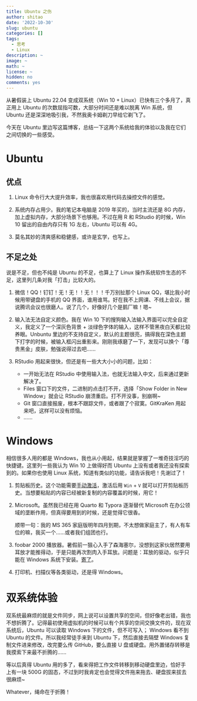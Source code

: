 ```yaml
---
title: Ubuntu 之伤
author: shitao
date: '2022-10-30'
slug: ubuntu
categories: []
tags:
  - 思考
  - Linux
description: ~
image: ~
math: ~
license: ~
hidden: no
comments: yes
---
```


从暑假装上 Ubuntu 22.04 变成双系统（Win 10 + Linux）已快有三个多月了，真正用上 Ubuntu 的次数屈指可数，大部分时间还是难以脱离 Win 系统，但 Ubuntu 还是深深地吸引我，不然我奥卡姆剃刀早给它剃飞了。

今天在 Ubuntu 里边写这篇博客，总结一下这两个系统给我的体验以及我在它们之间切换的一些感受。

# Ubuntu

## 优点

1. Linux 命令行大大提升效率，我也很喜欢用代码去操控文件的感觉。

1. 系统内存占用少。我的笔记本电脑是 2019 年买的，当时主流还是 8G 内存，加上虚拟内存，大部分场景下也够用。不过在用 R 和 RStudio 的时候，Win 10 留出的自由内存只有 1G 左右，Ubuntu 可以有 4G。

1. 莫名其妙的清爽感和稳健感，或许是玄学，也写上。

## 不足之处

说是不足，但也不纯是 Ubuntu 的不足，也算上了 Linux 操作系统软件生态的不足，这里列几条对我「打击」比较大的。

1. 微信！QQ！钉钉！无！无！！无！！！千万别扯那个 Linux QQ，堪比我小时候用带键盘的手机的 QQ 界面，谁用谁骂。好在我不上网课、不线上会议，据说腾讯会议也很磨人。说了几个，好像好几个是鹅厂嘛！嗯~

1. 输入法无法自定义颜色。我在 Win 10 下的搜狗输入法输入界面可以完全自定义，我定义了一个深灰色背景 + 淡绿色字体的输入，这样不管黑夜白天都比较养眼。Unbuntu 里边的不支持自定义，默认的主题很亮，搞得我在深色主题下打字的时候，被输入框闪出重影来。刚刚我琢磨了一下，发现可以换个「尊贵黑金」皮肤，勉强说得过去吧……

1. RStudio 用起来很快，但还是有一些大大小小的问题，比如：

    - 一开始无法在 RStudio 中使用输入法，也就无法输入中文，后来通过更新解决了。
    - Files 窗口下的文件，二进制的点击打不开，选择「Show Folder in New Window」就会让 RStudio 崩溃重启。打不开没事，别崩啊~
    - Git 窗口直接报废，根本不跟踪文件，或者跟了个寂寞。GitKraKen 用起来吧，这样可以没有烦恼。
    - ……

# Windows 

相信很多人用的都是 Windows，我也从小用起，结果就是掌握了一堆奇技淫巧的快捷键。这里列一些我认为 Win 10 上做得好而 Ubuntu 上没有或者我还没有探索到的。如果你也使用 Linux 系统，知道有类似的功能，请告诉我吧！先谢过了！

1. 剪贴板历史。这个功能需要[手动激活](https://zhuanlan.zhihu.com/p/148767808)，激活后用 `Win` + `V` 就可以打开剪贴板历史。当想要粘贴的内容已经被新复制的内容覆盖的时候，用它！

1. Microsoft。虽然我已经在用 Quarto 和 Typora 逐渐替代 Microsoft 在办公领域的垄断作用，但真得要用到的时候，还是觉得它很香。
    
    顺带一句：我的 MS 365 家庭版明年四月到期，不太想做家庭主了，有人有车位的嘛，我买一个……或者我们组团也行。

1. foobar 2000 播放器。暑假前一狠心入手了森海塞尔，没想到这家伙居然要用耳放才能推得动，于是只能再次割肉入手耳放。问题是：耳放的驱动，似乎只能在 Windows 系统下安装。[寄了](https://new.qq.com/rain/a/20220605A04YNV00)。

1. 打印机、扫描仪等各类驱动，还是得 Windows。

# 双系统体验

双系统最麻烦的就是文件同步，网上说可以设置共享的空间，但好像老出错，我也不想折腾了。记得最初使用虚拟机的时候可以有个共享的空间交换文件的，现在双系统后，Ubuntu 可以读取 Windows 下的文件，但不可写入； Windows 看不到 Ubuntu 的文件。所以我经常徒手来到 Ubuntu 下，然后直接去隔壁 Windows 复制文件进来修改，改完要么传 GitHub，要么直接 U 盘或硬盘。用外置储存转移是我摸索下来最不折腾的……

等以后真得 Ubuntu 用的多了，看来得把工作文件转移到移动硬盘里边，恰好手上有一块 500G 的固态，不过到时我肯定也会觉得文件拖来拖去、硬盘拔来拔去很麻烦~

Whatever，绳命在于折腾！
